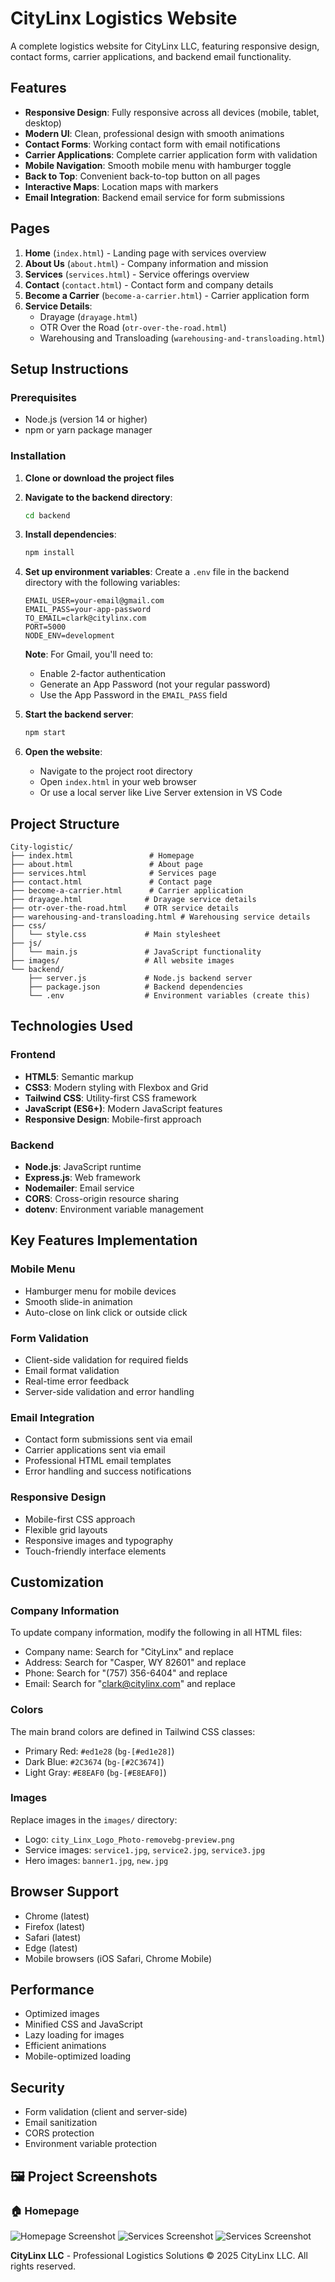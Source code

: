 # CityLinx Logistics Website

A complete logistics website for CityLinx LLC, featuring responsive design, contact forms, carrier applications, and backend email functionality.

## Features

- **Responsive Design**: Fully responsive across all devices (mobile, tablet, desktop)
- **Modern UI**: Clean, professional design with smooth animations
- **Contact Forms**: Working contact form with email notifications
- **Carrier Applications**: Complete carrier application form with validation
- **Mobile Navigation**: Smooth mobile menu with hamburger toggle
- **Back to Top**: Convenient back-to-top button on all pages
- **Interactive Maps**: Location maps with markers
- **Email Integration**: Backend email service for form submissions

## Pages

1. **Home** (`index.html`) - Landing page with services overview
2. **About Us** (`about.html`) - Company information and mission
3. **Services** (`services.html`) - Service offerings overview
4. **Contact** (`contact.html`) - Contact form and company details
5. **Become a Carrier** (`become-a-carrier.html`) - Carrier application form
6. **Service Details**:
   - Drayage (`drayage.html`)
   - OTR Over the Road (`otr-over-the-road.html`)
   - Warehousing and Transloading (`warehousing-and-transloading.html`)

## Setup Instructions

### Prerequisites

- Node.js (version 14 or higher)
- npm or yarn package manager

### Installation

1. **Clone or download the project files**

2. **Navigate to the backend directory**:
   ```bash
   cd backend
   ```

3. **Install dependencies**:
   ```bash
   npm install
   ```

4. **Set up environment variables**:
   Create a `.env` file in the backend directory with the following variables:
   ```
   EMAIL_USER=your-email@gmail.com
   EMAIL_PASS=your-app-password
   TO_EMAIL=clark@citylinx.com
   PORT=5000
   NODE_ENV=development
   ```

   **Note**: For Gmail, you'll need to:
   - Enable 2-factor authentication
   - Generate an App Password (not your regular password)
   - Use the App Password in the `EMAIL_PASS` field

5. **Start the backend server**:
   ```bash
   npm start
   ```

6. **Open the website**:
   - Navigate to the project root directory
   - Open `index.html` in your web browser
   - Or use a local server like Live Server extension in VS Code

## Project Structure

```
City-logistic/
├── index.html                 # Homepage
├── about.html                 # About page
├── services.html              # Services page
├── contact.html               # Contact page
├── become-a-carrier.html      # Carrier application
├── drayage.html              # Drayage service details
├── otr-over-the-road.html    # OTR service details
├── warehousing-and-transloading.html # Warehousing service details
├── css/
│   └── style.css             # Main stylesheet
├── js/
│   └── main.js               # JavaScript functionality
├── images/                   # All website images
└── backend/
    ├── server.js             # Node.js backend server
    ├── package.json          # Backend dependencies
    └── .env                  # Environment variables (create this)
```

## Technologies Used

### Frontend
- **HTML5**: Semantic markup
- **CSS3**: Modern styling with Flexbox and Grid
- **Tailwind CSS**: Utility-first CSS framework
- **JavaScript (ES6+)**: Modern JavaScript features
- **Responsive Design**: Mobile-first approach

### Backend
- **Node.js**: JavaScript runtime
- **Express.js**: Web framework
- **Nodemailer**: Email service
- **CORS**: Cross-origin resource sharing
- **dotenv**: Environment variable management

## Key Features Implementation

### Mobile Menu
- Hamburger menu for mobile devices
- Smooth slide-in animation
- Auto-close on link click or outside click

### Form Validation
- Client-side validation for required fields
- Email format validation
- Real-time error feedback
- Server-side validation and error handling

### Email Integration
- Contact form submissions sent via email
- Carrier applications sent via email
- Professional HTML email templates
- Error handling and success notifications

### Responsive Design
- Mobile-first CSS approach
- Flexible grid layouts
- Responsive images and typography
- Touch-friendly interface elements

## Customization

### Company Information
To update company information, modify the following in all HTML files:
- Company name: Search for "CityLinx" and replace
- Address: Search for "Casper, WY 82601" and replace
- Phone: Search for "(757) 356-6404" and replace
- Email: Search for "clark@citylinx.com" and replace

### Colors
The main brand colors are defined in Tailwind CSS classes:
- Primary Red: `#ed1e28` (`bg-[#ed1e28]`)
- Dark Blue: `#2C3674` (`bg-[#2C3674]`)
- Light Gray: `#E8EAF0` (`bg-[#E8EAF0]`)

### Images
Replace images in the `images/` directory:
- Logo: `city_Linx_Logo_Photo-removebg-preview.png`
- Service images: `service1.jpg`, `service2.jpg`, `service3.jpg`
- Hero images: `banner1.jpg`, `new.jpg`

## Browser Support

- Chrome (latest)
- Firefox (latest)
- Safari (latest)
- Edge (latest)
- Mobile browsers (iOS Safari, Chrome Mobile)

## Performance

- Optimized images
- Minified CSS and JavaScript
- Lazy loading for images
- Efficient animations
- Mobile-optimized loading

## Security

- Form validation (client and server-side)
- Email sanitization
- CORS protection
- Environment variable protection

## 🖼️ Project Screenshots

### 🏠 Homepage
![Homepage Screenshot](Project%20Images/Pic%201.png)
![Services Screenshot](Project%20Images/Pic%202.png)
![Services Screenshot](Project%20Images/Pic%203.png)


**CityLinx LLC** - Professional Logistics Solutions
© 2025 CityLinx LLC. All rights reserved.
